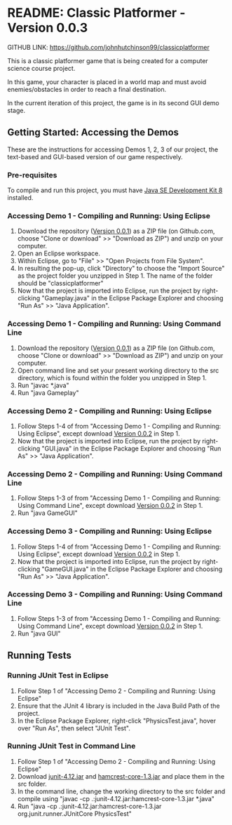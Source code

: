 # README: Classic Platformer - Version 0.0.3

GITHUB LINK: https://github.com/johnhutchinson99/classicplatformer

This is a classic platformer game that is being created for a computer science course project.

In this game, your character is placed in a world map and must avoid enemies/obstacles in order to reach a final destination.

In the current iteration of this project, the game is in its second GUI demo stage. 


## Getting Started: Accessing the Demos
These are the instructions for accessing Demos 1, 2, 3 of our project, the text-based and GUI-based version of our game respectively. 

### Pre-requisites

To compile and run this project, you must have [Java SE Development Kit 8](https://www.oracle.com/technetwork/java/javase/downloads/jdk8-downloads-2133151.html) installed. 


### Accessing Demo 1 - Compiling and Running: Using Eclipse
 1. Download the repository ([Version 0.0.1](https://github.com/johnhutchinson99/classicplatformer/tree/Version-001-Demo-1)) as a ZIP file (on Github.com, choose "Clone or download" >> "Download as ZIP") and unzip on your computer.
 2. Open an Eclipse workspace.
 3. Within Eclipse, go to "File" >> "Open Projects from File System".
 4. In resulting the pop-up, click "Directory" to choose the "Import Source" as the project folder you unzipped in Step 1. The name of the folder should be "classicplatformer"
 5. Now that the project is imported into Eclipse, run the project by right-clicking "Gameplay.java" in the Eclipse Package Explorer and choosing "Run As" >> "Java Application".

### Accessing Demo 1 - Compiling and Running: Using Command Line
 1. Download the repository ([Version 0.0.1](https://github.com/johnhutchinson99/classicplatformer/tree/Version-001-Demo-1)) as a ZIP file (on Github.com, choose "Clone or download" >> "Download as ZIP") and unzip on your computer.
 2. Open command line and set your present working directory to the src directory, which is found within the folder you unzipped in Step 1. 
 3. Run "javac *.java"
 4. Run "java Gameplay"

 
### Accessing Demo 2 - Compiling and Running: Using Eclipse
 1. Follow Steps 1-4 of from "Accessing Demo 1 - Compiling and Running: Using Eclipse", except download [Version 0.0.2](https://github.com/johnhutchinson99/classicplatformer/tree/Version-002-Demo-2) in Step 1. 
 2. Now that the project is imported into Eclipse, run the project by right-clicking "GUI.java" in the Eclipse Package Explorer and choosing "Run As" >> "Java Application".

### Accessing Demo 2 - Compiling and Running: Using Command Line
 1. Follow Steps 1-3 of from "Accessing Demo 1 - Compiling and Running: Using Command Line", except download [Version 0.0.2](https://github.com/johnhutchinson99/classicplatformer/tree/Version-002-Demo-2) in Step 1. 
 2. Run "java GameGUI"
 
 ### Accessing Demo 3 - Compiling and Running: Using Eclipse
 1. Follow Steps 1-4 of from "Accessing Demo 1 - Compiling and Running: Using Eclipse", except download [Version 0.0.2](https://github.com/johnhutchinson99/classicplatformer/tree/Version-002-Demo-2) in Step 1. 
 2. Now that the project is imported into Eclipse, run the project by right-clicking "GameGUI.java" in the Eclipse Package Explorer and choosing "Run As" >> "Java Application".

### Accessing Demo 3 - Compiling and Running: Using Command Line
 1. Follow Steps 1-3 of from "Accessing Demo 1 - Compiling and Running: Using Command Line", except download [Version 0.0.2](https://github.com/johnhutchinson99/classicplatformer/tree/Version-002-Demo-2) in Step 1. 
 2. Run "java GUI"
 
## Running Tests
### Running JUnit Test in Eclipse
 1. Follow Step 1 of "Accessing Demo 2 - Compiling and Running: Using Eclipse"
 2. Ensure that the JUnit 4 library is included in the Java Build Path of the project. 
 3. In the Eclipse Package Explorer, right-click "PhysicsTest.java", hover over "Run As", then select "JUnit Test".
 
### Running JUnit Test in Command Line
 1. Follow Step 1 of "Accessing Demo 2 - Compiling and Running: Using Eclipse"
 2. Download [junit-4.12.jar](https://mvnrepository.com/artifact/junit/junit/4.12) and [hamcrest-core-1.3.jar](http://www.java2s.com/Code/Jar/h/Downloadhamcrestcore13jar.htm) and place them in the src folder. 
 3. In the command line, change the working directory to the src folder and compile using "javac -cp .:junit-4.12.jar:hamcrest-core-1.3.jar *.java"
 4. Run "java -cp .:junit-4.12.jar:hamcrest-core-1.3.jar org.junit.runner.JUnitCore PhysicsTest"
 
